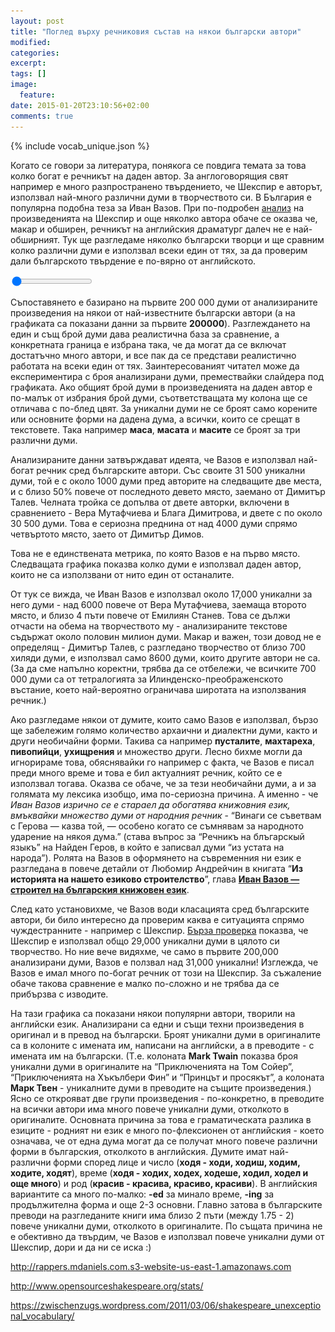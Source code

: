 ```yaml
---
layout: post
title: "Поглед върху речниковия състав на някои български автори"
modified:
categories: 
excerpt:
tags: []
image:
  feature:
date: 2015-01-20T23:10:56+02:00
comments: true
---
```


<img src="/images/vocab_graph.png" style="display: none;" />

<script type="text/javascript" src="/assets/js/vendor/Chart.min.js"></script>
{% include vocab_unique.json %}

Когато се говори за литература, понякога се повдига темата за това колко богат е речникът на даден автор. За англоговорящия свят например е много разпространено твърдението, че Шекспир е авторът, използвал най-много различни думи в творчеството си. В България е популярна подобна теза за Иван Вазов. При по-подробен [анализ](http://zwischenzugs.wordpress.com/2011/03/06/shakespeare_unexceptional_vocabulary/) на произведенията на Шекспир и още няколко автора обаче се оказва че, макар и обширен, речникът на английския драматург далеч не е най-обширният. Тук ще разгледаме няколко български творци и ще сравним колко различни думи е използвал всеки  един от тях, за да проверим дали българското твърдение е по-вярно от английското.

<canvas id="totalUnique" width="550" height="400"></canvas>
<form>
  <input id="corpusSizeSlider" type="range" min="200000" max="600000" step="10000" value="200000"></input>
</form>
<script type="text/javascript">
  var totalUniqueCtx = document.getElementById('totalUnique').getContext('2d');
  var options = {
    scaleLabel: " <%= value %>",
    scaleShowVerticalLines: false,
    barValueSpacing: 10,
    scaleFontStyle: 'bold',
    scaleFontSize: 14,
    scaleFontColor: '#444',
    responsive: true,
    scaleOverride: true,
    scaleSteps: 5,
    scaleStepWidth: 10000,
    scaleStartValue: 0
  };

  var authorNames = ['Иван Вазов', 'Вера Мутафчиева', 'Блага Димитрова', 'Емилиян Станев', 'Димитър Димов', 'Елин Пелин', 'Йордан Радичков', 'Йордан Йовков', 'Димитър Талев'];
  authorNames.reverse();
  var corpusSize = unique['total'];

  var totalUniqueChart = new Chart(totalUniqueCtx).Bar({
    labels: authorNames,
    datasets: [{
      fillColor: "rgba(151,187,205,0.8)",
      data: unique[200000]
    }]
  }, options);

  var corpusSizeSlider = document.getElementById('corpusSizeSlider');
  corpusSizeSlider.onchange = corpusSizeSlider.oninput = function (event) {
    var selectedCorpusSize = this.value;
    var selectedData = unique[selectedCorpusSize];
    totalUniqueChart.datasets[0].bars.forEach(function (bar, barIndex) {
      bar.value = selectedData[barIndex];
      if (selectedCorpusSize > corpusSize[barIndex]) {
        bar.fillColor = "rgba(151,187,205,0.3)";
      } else {
        bar.fillColor = "rgba(151,187,205,0.8)";
      }
    });
    totalUniqueChart.update();
    var corpusSizeSpan = document.getElementById('corpusSize');
    corpusSizeSpan.innerHTML = this.value;
  };
</script>

Съпоставянето е базирано на първите 200 000 думи от анализираните произведения на някои
от най-известните български автори (а на графиката са показани данни за първите
<span id="corpusSize" style="font-weight: bold;">200000</span>).
Разглеждането на един и същ брой думи дава реалистична база за сравнение, а конкретната граница
е избрана така, че да могат да се включат достатъчно много автори, и все пак да се представи реалистично
работата на всеки един от тях. Заинтересованият читател може да експериментира с броя анализирани думи,
премествайки слайдера под графиката. Ако общият брой думи в произведенията на даден автор е по-малък от избрания брой думи,
съответстващата му колона ще се отличава с по-блед цвят.
За уникални думи не се броят само корените или основните форми на дадена дума, а всички, които се срещат в текстовете. Така например **маса**, **масата** и **масите** се броят за три различни думи.

Анализираните данни затвърждават идеята, че Вазов е използвал най-богат речник сред българските автори. Със своите 31 500 уникални думи, той е с около 1000 думи пред авторите на следващите две места, и с близо 50% повече от последното девето място, заемано от Димитър Талев. Челната тройка се допълва от двете авторки, включени в сравнението - Вера Мутафчиева и Блага Димитрова, и двете с по около 30 500 думи. Това е сериозна преднина от над 4000 думи спрямо четвъртото място, заето от Димитър Димов.

Това не е единствената метрика, по която Вазов е на първо място. Следващата графика показва колко думи е използвал даден автор, които не са използвани от нито един от останалите.

<canvas id="uniquePerAuthor" width="550" height="400"></canvas>
<script type="text/javascript">
  var uniquePerAuthorCtx = document.getElementById('uniquePerAuthor').getContext('2d');
  var options = {
    scaleLabel: " <%= value %>",
    scaleShowVerticalLines: false,
    barValueSpacing: 10,
    scaleFontStyle: 'bold',
    scaleFontSize: 14,
    scaleFontColor: '#444'
  };

  var uniquePerAuthor = [17568, 11195, 7190, 8030, 5331, 7356, 4894, 7057, 8679];
  uniquePerAuthor.reverse();
  var uniquePerAuthorChart = new Chart(uniquePerAuthorCtx).Bar({
    labels: authorNames,
    datasets: [{
      fillColor: "rgba(92, 180, 223, 0.8)",
      data: uniquePerAuthor
    }]
  }, options);

</script>

От тук се вижда, че Иван Вазов е използвал около 17,000 уникални за него думи - над 6000 повече от Вера Мутафчиева, заемаща второто място, и близо 4 пъти повече от Емилиян Станев. Това се дължи отчасти на обема на творчеството му - анализираните текстове съдържат около половин милион думи. Макар и важен, този довод не е определящ - Димитър Талев, с разгледано творчество от близо 700 хиляди думи, е използвал само 8600 думи, които другите автори не са. (За да сме напълно коректни, трябва да се отбележи, че всичките 700 000 думи са от тетралогията за Илинденско-преображенското въстание, което най-вероятно ограничава широтата на използвания речник.)

Ако разгледаме някои от думите, които само Вазов е използвал, бързо ще забележим голямо количество архаични и диалектни думи, както и други необичайни форми. Такива са например **пусталите**, **махтареха**, **пивопийци**, **ухищрения** и множество други. Лесно бихме могли да игнорираме това, обяснявайки го например с факта, че Вазов е писал преди много време и това е бил актуалният речник, който се е използвал тогава. Оказва се обаче, че за тези необичайни думи, а и за голямата му лексика изобщо, има по-сериозна причина. А именно - че <span style="font-style: italic;">Иван Вазов изрично се е стараел да обогатява книжовния език, вмъквайки множество думи от народния речник </span>- “Винаги се съветвам с Герова — казва той, — особено когато се съмнявам за народното ударение на някоя дума.” (става въпрос за “Речникъ на блъгарскый языкъ” на Найден Геров, в който е записвал думи “из устата на народа”). Ролята на Вазов в оформянето на съвременния ни език е разгледана в повече детайли от Любомир Андрейчин в книгата “**Из историята на нашето езиково строителство**”, глава [**Иван Вазов — строител на българския книжовен език**](http://www.promacedonia.org/la/la5_8.html).

След като установихме, че Вазов води класацията сред българските автори, би било интересно да проверим каква е ситуацията спрямо чуждестранните - например с Шекспир. [Бърза проверка](http://www.opensourceshakespeare.org/stats/) показва, че Шекспир е използвал общо 29,000 уникални думи в цялото си творчество. Но ние вече видяхме, че само в първите 200,000 анализирани думи, Вазов е ползвал над 31,000 уникални! Изглежда, че Вазов е имал много по-богат речник от този на Шекспир. За съжаление обаче такова сравнение е малко по-сложно и не трябва да се прибързва с изводите.

<canvas id="englishAuthors" width="550" height="400"></canvas>
<script type="text/javascript">
  var englishAuthorsCtx = document.getElementById('englishAuthors').getContext('2d');
  var options = {
    scaleLabel: " <%= value %>",
    scaleShowVerticalLines: false,
    barValueSpacing: 10,
    scaleFontStyle: 'bold',
    scaleFontSize: 14,
    scaleFontColor: '#444'
  };

  var englishAuthorNames = ['Arthur Conan Doyle', 'Mark Twain', 'Charles Dickens', 'Jack London', 'Артър Конан Дойл', 'Марк Твен', 'Джек Лондон', 'Чарлз Дикенс'];
  var englishAuthorUnique = [11992, 13740, 14072, 14477, 23770, 25198, 25544, 27143];
  var englishAuthorsChart = new Chart(englishAuthorsCtx).Bar({
    labels: englishAuthorNames,
    datasets: [{
      fillColor: "rgba(92, 180, 223, 0.8)",
      data: englishAuthorUnique
    }]
  }, options);
</script>

На тази графика са показани някои популярни автори, творили на английски език. Анализирани са едни и същи техни произведения в оригинал и в превод на български. Броят уникални думи в оригиналите са в колоните с имената им, написани на английски, а в преводите - с имената им на български. (Т.е. колоната **Mark Twain** показва броя уникални думи в оригиналите на “Приключенията на Том Сойер”, “Приключенията на Хъкълбери Фин” и “Принцът и просякът”, а колоната **Марк Твен** - уникалните думи в преводите на същите произведения.) Ясно се открояват две групи произведения - по-конкретно, в преводите на всички автори има много повече уникални думи, отколкото в оригиналите. Основната причина за това е граматическата разлика в езиците - родният ни език е много по-флексионен от английския - което означава, че от една дума могат да се получат много повече различни форми в българския, отколкото в английския. Думите имат най-различни форми според лице и число (**ходя - ходи, ходиш, ходим, ходите, ходят**), време (**ходя - ходих, ходех, ходеше, ходил, ходел и още много**) и род (**красив - красива, красиво, красиви**). В английския вариантите са много по-малко: **-ed** за минало време, **-ing** за продължителна форма и още 2-3 основни. Главно затова в българските преводи на разгледаните книги има близо 2 пъти (между 1.75 - 2) повече уникални думи, отколкото в оригиналите. По същата причина не е обективно да твърдим, че Вазов е използвал повече уникални думи от Шекспир, дори и да ни се иска :)

http://rappers.mdaniels.com.s3-website-us-east-1.amazonaws.com

http://www.opensourceshakespeare.org/stats/

https://zwischenzugs.wordpress.com/2011/03/06/shakespeare_unexceptional_vocabulary/

